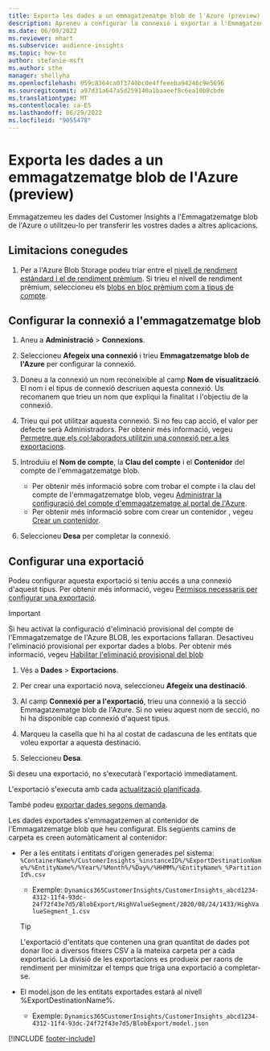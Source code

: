 ```yaml
---
title: Exporta les dades a un emmagatzematge blob de l'Azure (preview)
description: Apreneu a configurar la connexió i exportar a l'Emmagatzematge blob.
ms.date: 06/09/2022
ms.reviewer: mhart
ms.subservice: audience-insights
ms.topic: how-to
author: stefanie-msft
ms.author: sthe
manager: shellyha
ms.openlocfilehash: 059c8364ca0f3740bc0e4ffeeeba94246c9e5696
ms.sourcegitcommit: a97d31a647a5d259140a1baaeef8c6ea10b8cbde
ms.translationtype: MT
ms.contentlocale: ca-ES
ms.lasthandoff: 06/29/2022
ms.locfileid: "9055478"
---
```

# <a name="export-data-to-an-azure-blob-storage-preview"></a>Exporta les dades a un emmagatzematge blob de l'Azure (preview)

Emmagatzemeu les dades del Customer Insights a l'Emmagatzematge blob de l'Azure o utilitzeu-lo per transferir les vostres dades a altres aplicacions.

## <a name="known-limitations"></a>Limitacions conegudes

1. Per a l'Azure Blob Storage podeu triar entre el [nivell de rendiment estàndard i el de rendiment prèmium](/azure/storage/blobs/storage-blob-performance-tiers). Si trieu el nivell de rendiment prèmium, seleccioneu els [blobs en bloc prèmium com a tipus de compte](/azure/storage/common/storage-account-overview#types-of-storage-accounts).

## <a name="set-up-the-connection-to-blob-storage"></a>Configurar la connexió a l'emmagatzematge blob

1. Aneu a **Administració** > **Connexions**.

1. Seleccioneu **Afegeix una connexió** i trieu **Emmagatzematge blob de l'Azure** per configurar la connexió.

1. Doneu a la connexió un nom reconeixible al camp **Nom de visualització**. El nom i el tipus de connexió descriuen aquesta connexió. Us recomanem que trieu un nom que expliqui la finalitat i l'objectiu de la connexió.

1. Trieu qui pot utilitzar aquesta connexió. Si no feu cap acció, el valor per defecte serà Administradors. Per obtenir més informació, vegeu [Permetre que els col·laboradors utilitzin una connexió per a les exportacions](connections.md#allow-contributors-to-use-a-connection-for-exports).

1. Introduïu el **Nom de compte**, la **Clau del compte** i el **Contenidor** del compte de l'emmagatzematge blob.
    - Per obtenir més informació sobre com trobar el compte i la clau del compte de l'emmagatzematge blob, vegeu [Administrar la configuració del compte d'emmagatzematge al portal de l'Azure](/azure/storage/common/storage-account-manage).
    - Per obtenir més informació sobre com crear un contenidor , vegeu [Crear un contenidor](/azure/storage/blobs/storage-quickstart-blobs-portal#create-a-container).

1. Seleccioneu **Desa** per completar la connexió. 

## <a name="configure-an-export"></a>Configurar una exportació

Podeu configurar aquesta exportació si teniu accés a una connexió d'aquest tipus. Per obtenir més informació, vegeu [Permisos necessaris per configurar una exportació](export-destinations.md#set-up-a-new-export).

> [!IMPORTANT]
> Si heu activat la configuració d'eliminació provisional del compte de l'Emmagatzematge de l'Azure BLOB, les exportacions fallaran. Desactiveu l'eliminació provisional per exportar dades a blobs. Per obtenir més informació, vegeu [Habilitar l'eliminació provisional del blob](/azure/storage/blobs/soft-delete-blob-enable)

1. Vés a **Dades** > **Exportacions**.

1. Per crear una exportació nova, seleccioneu **Afegeix una destinació**.

1. Al camp **Connexió per a l'exportació**, trieu una connexió a la secció Emmagatzematge blob de l'Azure. Si no veieu aquest nom de secció, no hi ha disponible cap connexió d'aquest tipus.

1. Marqueu la casella que hi ha al costat de cadascuna de les entitats que voleu exportar a aquesta destinació.

1. Seleccioneu **Desa**.

Si deseu una exportació, no s'executarà l'exportació immediatament.

L'exportació s'executa amb cada [actualització planificada](system.md#schedule-tab).

També podeu [exportar dades segons demanda](export-destinations.md#run-exports-on-demand).

Les dades exportades s'emmagatzemen al contenidor de l'Emmagatzematge blob que heu configurat. Els següents camins de carpeta es creen automàticament al contenidor:

- Per a les entitats i entitats d'origen generades pel sistema:   
  `%ContainerName%/CustomerInsights_%instanceID%/%ExportDestinationName%/%EntityName%/%Year%/%Month%/%Day%/%HHMM%/%EntityName%_%PartitionId%.csv`  
  - Exemple: `Dynamics365CustomerInsights/CustomerInsights_abcd1234-4312-11f4-93dc-24f72f43e7d5/BlobExport/HighValueSegment/2020/08/24/1433/HighValueSegment_1.csv`
  
  > [!TIP]
  > L'exportació d'entitats que contenen una gran quantitat de dades pot donar lloc a diversos fitxers CSV a la mateixa carpeta per a cada exportació. La divisió de les exportacions es produeix per raons de rendiment per minimitzar el temps que triga una exportació a completar-se.

- El model.json de les entitats exportades estarà al nivell %ExportDestinationName%.  
  - Exemple: `Dynamics365CustomerInsights/CustomerInsights_abcd1234-4312-11f4-93dc-24f72f43e7d5/BlobExport/model.json`

[!INCLUDE [footer-include](includes/footer-banner.md)]
